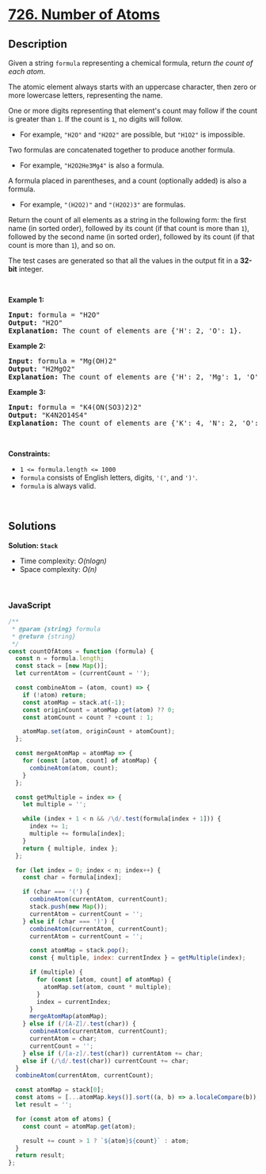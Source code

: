 # [726. Number of Atoms](https://leetcode.com/problems/number-of-atoms)

## Description

<div class="elfjS" data-track-load="description_content"><p>Given a string <code>formula</code> representing a chemical formula, return <em>the count of each atom</em>.</p>

<p>The atomic element always starts with an uppercase character, then zero or more lowercase letters, representing the name.</p>

<p>One or more digits representing that element's count may follow if the count is greater than <code>1</code>. If the count is <code>1</code>, no digits will follow.</p>

<ul>
	<li>For example, <code>"H2O"</code> and <code>"H2O2"</code> are possible, but <code>"H1O2"</code> is impossible.</li>
</ul>

<p>Two formulas are concatenated together to produce another formula.</p>

<ul>
	<li>For example, <code>"H2O2He3Mg4"</code> is also a formula.</li>
</ul>

<p>A formula placed in parentheses, and a count (optionally added) is also a formula.</p>

<ul>
	<li>For example, <code>"(H2O2)"</code> and <code>"(H2O2)3"</code> are formulas.</li>
</ul>

<p>Return the count of all elements as a string in the following form: the first name (in sorted order), followed by its count (if that count is more than <code>1</code>), followed by the second name (in sorted order), followed by its count (if that count is more than <code>1</code>), and so on.</p>

<p>The test cases are generated so that all the values in the output fit in a <strong>32-bit</strong> integer.</p>

<p>&nbsp;</p>
<p><strong class="example">Example 1:</strong></p>

<pre><strong>Input:</strong> formula = "H2O"
<strong>Output:</strong> "H2O"
<strong>Explanation:</strong> The count of elements are {'H': 2, 'O': 1}.
</pre>

<p><strong class="example">Example 2:</strong></p>

<pre><strong>Input:</strong> formula = "Mg(OH)2"
<strong>Output:</strong> "H2MgO2"
<strong>Explanation:</strong> The count of elements are {'H': 2, 'Mg': 1, 'O': 2}.
</pre>

<p><strong class="example">Example 3:</strong></p>

<pre><strong>Input:</strong> formula = "K4(ON(SO3)2)2"
<strong>Output:</strong> "K4N2O14S4"
<strong>Explanation:</strong> The count of elements are {'K': 4, 'N': 2, 'O': 14, 'S': 4}.
</pre>

<p>&nbsp;</p>
<p><strong>Constraints:</strong></p>

<ul>
	<li><code>1 &lt;= formula.length &lt;= 1000</code></li>
	<li><code>formula</code> consists of English letters, digits, <code>'('</code>, and <code>')'</code>.</li>
	<li><code>formula</code> is always valid.</li>
</ul>
</div>

<p>&nbsp;</p>

## Solutions

**Solution: `Stack`**

- Time complexity: <em>O(nlogn)</em>
- Space complexity: <em>O(n)</em>

<p>&nbsp;</p>

### **JavaScript**

```js
/**
 * @param {string} formula
 * @return {string}
 */
const countOfAtoms = function (formula) {
  const n = formula.length;
  const stack = [new Map()];
  let currentAtom = (currentCount = '');

  const combineAtom = (atom, count) => {
    if (!atom) return;
    const atomMap = stack.at(-1);
    const originCount = atomMap.get(atom) ?? 0;
    const atomCount = count ? +count : 1;

    atomMap.set(atom, originCount + atomCount);
  };

  const mergeAtomMap = atomMap => {
    for (const [atom, count] of atomMap) {
      combineAtom(atom, count);
    }
  };

  const getMultiple = index => {
    let multiple = '';

    while (index + 1 < n && /\d/.test(formula[index + 1])) {
      index += 1;
      multiple += formula[index];
    }
    return { multiple, index };
  };

  for (let index = 0; index < n; index++) {
    const char = formula[index];

    if (char === '(') {
      combineAtom(currentAtom, currentCount);
      stack.push(new Map());
      currentAtom = currentCount = '';
    } else if (char === ')') {
      combineAtom(currentAtom, currentCount);
      currentAtom = currentCount = '';

      const atomMap = stack.pop();
      const { multiple, index: currentIndex } = getMultiple(index);

      if (multiple) {
        for (const [atom, count] of atomMap) {
          atomMap.set(atom, count * multiple);
        }
        index = currentIndex;
      }
      mergeAtomMap(atomMap);
    } else if (/[A-Z]/.test(char)) {
      combineAtom(currentAtom, currentCount);
      currentAtom = char;
      currentCount = '';
    } else if (/[a-z]/.test(char)) currentAtom += char;
    else if (/\d/.test(char)) currentCount += char;
  }
  combineAtom(currentAtom, currentCount);

  const atomMap = stack[0];
  const atoms = [...atomMap.keys()].sort((a, b) => a.localeCompare(b));
  let result = '';

  for (const atom of atoms) {
    const count = atomMap.get(atom);

    result += count > 1 ? `${atom}${count}` : atom;
  }
  return result;
};
```
